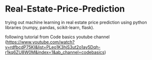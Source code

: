 # Real-Estate-Price-Prediction

trying out machine learning in real estate price prediction using python libraries (numpy, pandas, scikit-learn, flask).

following tutorial from Code basics youtube channel (https://www.youtube.com/watch?v=rdfbcdP75KI&list=PLeo1K3hjS3ut2o1ay5Dqh-r1kq6ZU8W0M&index=1&ab_channel=codebasics)
